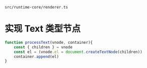 `src/runtime-core/renderer.ts`

# 实现 Text 类型节点

```ts
function processText(vnode, container){
	const { children } = vnode
	const el = (vnode.el = document.createTextNode(children))
	container.append(el)
}
```